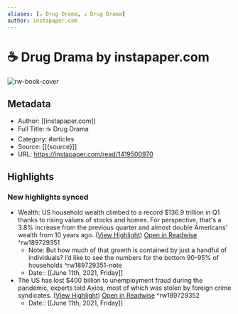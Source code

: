 ```yaml
---
aliases: [☕️ Drug Drama, ☕️ Drug Drama]
author: instapaper.com
---
```

# ☕️ Drug Drama by instapaper.com

![rw-book-cover](https://readwise-assets.s3.amazonaws.com/static/images/article2.74d541386bbf.png)

## Metadata
- Author: [[instapaper.com]]
- Full Title: ☕️ Drug Drama
- Category: #articles
- Source: [[{source}]]
- URL: https://instapaper.com/read/1419500970

## Highlights
### New highlights synced
- Wealth: US household wealth climbed to a record $136.9 trillion in Q1 thanks to rising values of stocks and homes. For perspective, that's a 3.8% increase from the previous quarter and almost double Americans' wealth from 10 years ago. ([View Highlight](https://instapaper.com/read/1419500970/16644465)) [Open in Readwise](https://readwise.io/open/189729351) ^rw189729351
    - Note: But how much of that growth is contained by just a handful of individuals? I’d like to see the numbers for the bottom 90-95% of households ^rw189729351-note
    - Date:: [[June 11th, 2021, Friday]]
- The US has lost $400 billion to unemployment fraud during the pandemic, experts told Axios, most of which was stolen by foreign crime syndicates. ([View Highlight](https://instapaper.com/read/1419500970/16644542)) [Open in Readwise](https://readwise.io/open/189729352) ^rw189729352
    - Date:: [[June 11th, 2021, Friday]]

